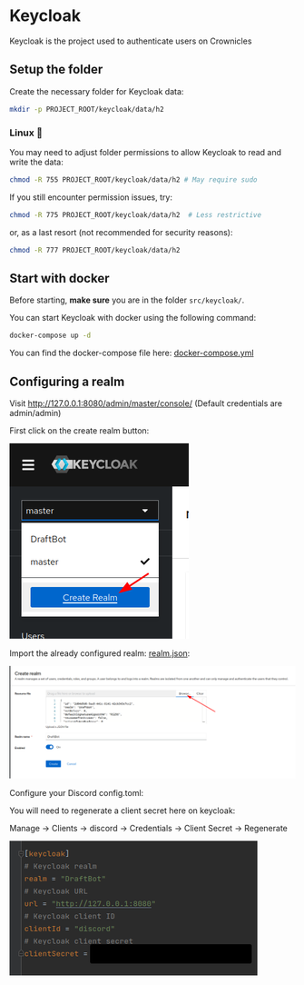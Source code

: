 # Keycloak

Keycloak is the project used to authenticate users on Crownicles
## Setup the folder

Create the necessary folder for Keycloak data:
```sh
mkdir -p PROJECT_ROOT/keycloak/data/h2
```
### Linux 🐧  
You may need to adjust folder permissions to allow Keycloak to read and write the data:
```sh
chmod -R 755 PROJECT_ROOT/keycloak/data/h2 # May require sudo
```
If you still encounter permission issues, try:
```sh 
chmod -R 775 PROJECT_ROOT/keycloak/data/h2  # Less restrictive
```
or, as a last resort (not recommended for security reasons):
```sh 
chmod -R 777 PROJECT_ROOT/keycloak/data/h2  
```
## Start with docker

Before starting, **make sure** you are in the folder `src/keycloak/`.  

You can start Keycloak with docker using the following command:

```bash
docker-compose up -d
```

You can find the docker-compose file here:
[docker-compose.yml](./docker-compose.yml) 

## Configuring a realm

Visit http://127.0.0.1:8080/admin/master/console/ (Default credentials are admin/admin)

First click on the create realm button:

![create-realm.png](images/create-realm.png)

Import the already configured realm: [realm.json](realm.json):

![import-realm.png](images/import-realm.png)

Configure your Discord config.toml:

You will need to regenerate a client secret here on keycloak:

Manage -> Clients -> discord -> Credentials -> Client Secret -> Regenerate

![discord-config.png](images/discord-config.png)